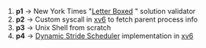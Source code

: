 1. **p1** -> New York Times "[Letter Boxed](https://www.nytimes.com/puzzles/letter-boxed) " solution validator
2. **p2** -> Custom syscall in [xv6](https://pdos.csail.mit.edu/6.828/2012/xv6.html) to fetch parent process info
3. **p3** -> Unix Shell from scratch
4. **p4** -> [Dynamic Stride Scheduler](http://web.eecs.umich.edu/~prabal/teaching/eecs582-w13/readings/stride.pdf) implementation in [xv6](https://pdos.csail.mit.edu/6.828/2012/xv6.html)
